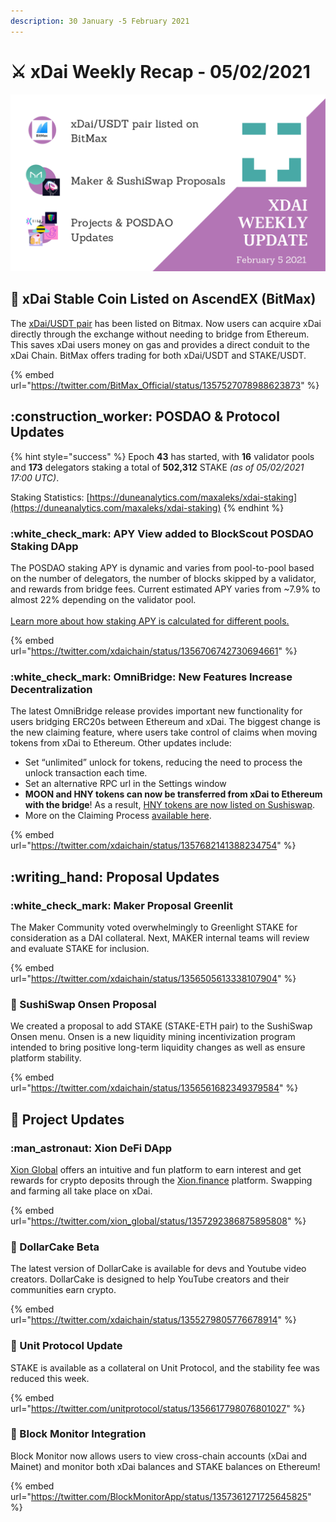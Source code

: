 ```yaml
---
description: 30 January -5 February 2021
---
```


# ⚔️ xDai Weekly Recap - 05/02/2021

![](<../../../../.gitbook/assets/Green and Black Modern Sales Marketing Presentation (28).png>)

## :satellite: xDai Stable Coin Listed on AscendEX (BitMax)

The [xDai/USDT pair](https://bitmax.io/en/basic/cashtrade-spottrading/usdt/xdai) has been listed on Bitmax. Now users can acquire xDai directly through the exchange without needing to bridge from Ethereum. This saves xDai users money on gas and provides a direct conduit to the xDai Chain. BitMax offers trading for both xDai/USDT and STAKE/USDT.&#x20;

{% embed url="https://twitter.com/BitMax_Official/status/1357527078988623873" %}

## :construction\_worker: POSDAO & Protocol Updates

{% hint style="success" %}
Epoch **43** has started, with **16** validator pools and **173** delegators staking a total of **502,312** STAKE _(as of 05/02/2021 17:00 UTC)_.

Staking Statistics: [https://duneanalytics.com/maxaleks/xdai-staking](https://duneanalytics.com/maxaleks/xdai-staking)
{% endhint %}

### :white\_check\_mark: APY View added to BlockScout POSDAO Staking DApp

The POSDAO staking APY is dynamic and varies from pool-to-pool based on the number of delegators, the number of blocks skipped by a validator, and rewards from bridge fees.  Current estimated APY varies from \~7.9% to almost 22% depending on the validator pool.\
\
[Learn more about how staking APY is calculated for different pools.](https://www.xdaichain.com/about-xdai/faqs/public-staking-validators-and-delegators#what-is-apy-annual-percentage-yield)

{% embed url="https://twitter.com/xdaichain/status/1356706742730694661" %}

### :white\_check\_mark: OmniBridge: New Features Increase Decentralization

The latest OmniBridge release provides important new functionality for users bridging ERC20s between Ethereum and xDai. The biggest change is the new claiming feature, where users take control of claims when moving tokens from xDai to Ethereum. Other updates include:

* Set “unlimited” unlock for tokens, reducing the need to process the unlock transaction each time.
* Set an alternative RPC url in the Settings window
* **MOON and HNY tokens can now be transferred from xDai to Ethereum with the bridge**! As a result, [HNY tokens are now listed on Sushiswap](https://twitter.com/Honeyswap/status/1357494901911392257).
* More on the Claiming Process [available here](https://forum.poa.network/t/request-and-claim-to-transfer-assets-from-xdai-chain/4495).

{% embed url="https://twitter.com/xdaichain/status/1357682141388234754" %}

## :writing\_hand: Proposal Updates

### :white\_check\_mark: Maker Proposal Greenlit

The Maker Community voted overwhelmingly to Greenlight STAKE for consideration as a DAI collateral. Next, MAKER internal teams will review and evaluate STAKE for inclusion.

{% embed url="https://twitter.com/xdaichain/status/1356505613338107904" %}

### :sushi: SushiSwap Onsen Proposal

We created a proposal to add STAKE (STAKE-ETH pair) to the SushiSwap Onsen menu. Onsen is a new liquidity mining incentivization program intended to bring positive long-term liquidity changes as well as ensure platform stability.

{% embed url="https://twitter.com/xdaichain/status/1356561682349379584" %}

## :butterfly: Project Updates

### :man\_astronaut: Xion DeFi DApp

[Xion Global](https://www.xion.global) offers an intuitive and fun platform to earn interest and get rewards for crypto deposits through the [Xion.finance](https://xion.finance) platform. Swapping and farming all take place on xDai.

{% embed url="https://twitter.com/xion_global/status/1357292386875895808" %}

### :cake: DollarCake Beta

The latest version of DollarCake is available for devs and Youtube video creators. DollarCake is designed to help YouTube creators and their communities earn crypto.

{% embed url="https://twitter.com/xdaichain/status/1355279805776678914" %}

### :duck: Unit Protocol Update

STAKE is available as a collateral on Unit Protocol, and the stability fee was reduced this week.&#x20;

{% embed url="https://twitter.com/unitprotocol/status/1356617798076801027" %}

### :stars: Block Monitor Integration

Block Monitor now allows users to view cross-chain accounts (xDai and Mainet) and monitor both xDai balances and STAKE balances on Ethereum!

{% embed url="https://twitter.com/BlockMonitorApp/status/1357361271725645825" %}



